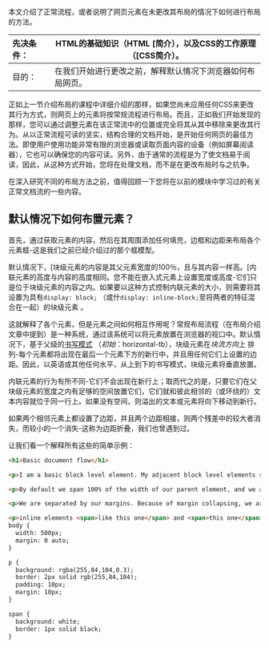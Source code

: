 本文介绍了正常流程，或者说明了网页元素在未更改其布局的情况下如何进行布局的方法。

| 先决条件： | HTML的基础知识（HTML [简介），以及CSS的工作原理（[CSS简介）。 |
| :--------- | ------------------------------------------------------------ |
| 目的：     | 在我们开始进行更改之前，解释默认情况下浏览器如何布局网页。   |

正如上一节介绍布局的课程中详细介绍的那样，如果您尚未应用任何CSS来更改其行为方式，则网页上的元素将按常规流程进行布局。而且，正如我们开始发现的那样，您可以通过调整元素在该正常流中的位置或完全将其从其中移除来更改其行为。从以正常流程可读的坚实，结构合理的文档开始，是开始任何网页的最佳方法。即使用户使用功能非常有限的浏览器或读取页面内容的设备（例如屏幕阅读器），它也可以确保您的内容可读。另外，由于通常的流程是为了使文档易于阅读，因此，从这种方式开始，您将在处理文档，而不是在更改布局时与之抗争。

在深入研究不同的布局方法之前，值得回顾一下您将在以前的模块中学习过的有关正常文档流的一些内容。

## 默认情况下如何布置元素？

首先，通过获取元素的内容，然后在其周围添加任何填充，边框和边距来布局各个元素框-这是我们之前已经介绍过的那个框模型。

默认情况下，[块级元素的内容是其父元素宽度的100％，且与其内容一样高。[内联元素的高度与内容的高度相同。您不能在嵌入式元素上设置宽度或高度-它们只是位于块级元素的内容之内。如果要以这种方式控制内联元素的大小，则需要将其设置为具有`display: block;` （或什`display: inline-block;`至将两者的特征混合在一起）的块级元素 。

这就解释了各个元素，但是元素之间如何相互作用呢？常规布局流程（在布局介绍文章中提到）是一种系统，通过该系统可以将元素放置在浏览器的视口中。默认情况下，基于父级的[书写模式]( /writing-mode) （*初始*：horizontal-tb），块级元素在*块流方向*上 排列-每个元素都将出现在最后一个元素下方的新行中，并且用任何它们上设置的边距。因此，以英语或其他任何水平，从上到下的书写模式，块级元素将垂直放置。

内联元素的行为有所不同-它们不会出现在新行上；取而代之的是，只要它们在父块级元素的宽度之内有足够的空间放置它们，它们就和彼此相邻的（或环绕的）文本内容就位于同一行上。如果没有空间，则溢出的文本或元素将向下移动到新行。

如果两个相邻元素上都设置了边距，并且两个边距相接，则两个残差中的较大者消失，而较小的一个消失-这称为边距折叠，我们也曾遇到过。

让我们看一个解释所有这些的简单示例：

```html
<h1>Basic document flow</h1>

<p>I am a basic block level element. My adjacent block level elements sit on new lines below me.</p>

<p>By default we span 100% of the width of our parent element, and we are as tall as our child content. Our total width and height is our content + padding + border width/height.</p>

<p>We are separated by our margins. Because of margin collapsing, we are separated by the width of one of our margins, not both.</p>

<p>inline elements <span>like this one</span> and <span>this one</span> sit on the same line as one another, and adjacent text nodes, if there is space on the same line. Overflowing inline elements will <span>wrap onto a new line if possible (like this one containing text)</span>, or just go on to a new line if not, much like this image will do: <img src="https://mdn.mozillademos.org/files/13360/long.jpg"></p>
body {
  width: 500px;
  margin: 0 auto;
}

p {
  background: rgba(255,84,104,0.3); 
  border: 2px solid rgb(255,84,104);
  padding: 10px;
  margin: 10px;
}

span {
  background: white;
  border: 1px solid black;
}
```